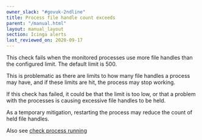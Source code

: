 ```yaml
---
owner_slack: "#govuk-2ndline"
title: Process file handle count exceeds
parent: "/manual.html"
layout: manual_layout
section: Icinga alerts
last_reviewed_on: 2020-09-17
---
```


This check fails when the monitored processes use more file handles
than the configured limit. The default limit is 500.

This is problematic as there are limits to how many file handles a
process may have, and if these limits are hit, the process may stop
working.

If this check has failed, it could be that the limit is too low, or
that a problem with the processes is causing excessive file handles to
be held.

As a temporary mitigation, restarting the process may reduce the count
of held file handles.

Also see [check process running](/manual/alerts/check-process-running.html)
